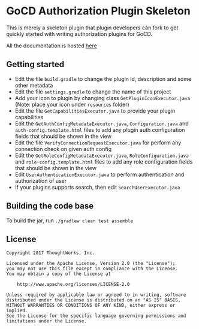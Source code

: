 # GoCD Authorization Plugin Skeleton

This is merely a skeleton plugin that plugin developers can fork to get quickly started with writing authorization plugins for GoCD.

All the documentation is hosted [here](https://plugin-api.gocd.io/current/authorization/)

## Getting started

* Edit the file `build.gradle` to change the plugin id, description and some other metadata
* Edit the file `settings.gradle` to change the name of this project
* Add your icon to plugin by changing class `GetPluginIconExecutor.java` (Note: place your icon under `resources` folder)
* Edit the file `GetCapabilitiesExecutor.java` to provide your plugin capabilities
* Edit the `GetAuthConfigMetadataExecutor.java`, `Configuration.java` and `auth-config.template.html` files to add any plugin auth configuration fields that should be shown in the view
* Edit the file `VerifyConnectionRequestExecutor.java` for perform any connection check on given auth config
* Edit the `GetRoleConfigMetadataExecutor.java`, `RoleConfiguration.java` and `role-config.template.html` files to add any role configuration fields that should be shown in the view
* Edit `UserAuthenticationExecutor.java` to perform authentication and authorization of user
* If your plugins supports search, then edit `SearchUserExecutor.java`

## Building the code base

To build the jar, run `./gradlew clean test assemble`

## License

```plain
Copyright 2017 ThoughtWorks, Inc.

Licensed under the Apache License, Version 2.0 (the "License");
you may not use this file except in compliance with the License.
You may obtain a copy of the License at

    http://www.apache.org/licenses/LICENSE-2.0

Unless required by applicable law or agreed to in writing, software
distributed under the License is distributed on an "AS IS" BASIS,
WITHOUT WARRANTIES OR CONDITIONS OF ANY KIND, either express or implied.
See the License for the specific language governing permissions and
limitations under the License.
```
